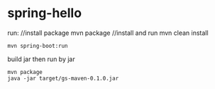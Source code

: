 # spring-hello
run:
    //install package
    mvn package
    //install and run
    mvn clean install

    mvn spring-boot:run

build jar then run by jar

    mvn package
    java -jar target/gs-maven-0.1.0.jar
